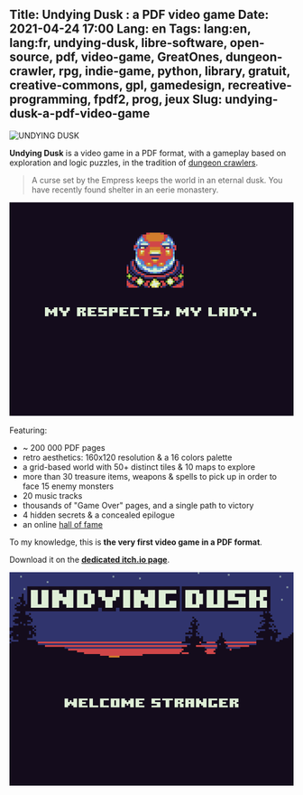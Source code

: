 Title: Undying Dusk : a PDF video game
Date: 2021-04-24 17:00
Lang: en
Tags: lang:en, lang:fr, undying-dusk, libre-software, open-source, pdf, video-game, GreatOnes, dungeon-crawler, rpg, indie-game, python, library, gratuit, creative-commons, gpl, gamedesign, recreative-programming, fpdf2, prog, jeux
Slug: undying-dusk-a-pdf-video-game
---
![UNDYING DUSK](images/2021/04/undying-dusk-title.png)

**Undying Dusk** is a video game in a PDF format,
with a gameplay based on exploration and logic puzzles,
in the tradition of [dungeon crawlers](https://en.wikipedia.org/wiki/Dungeon_crawl#Video_games).

> A curse set by the Empress keeps the world in an eternal dusk.
> You have recently found shelter in an eerie monastery.

![GIF trailer #1](https://raw.githubusercontent.com/Lucas-C/undying-dusk/main/trailer/undying-dusk-trailer1.gif)

Featuring:

- ~ 200 000 PDF pages
- retro aesthetics: 160x120 resolution & a 16 colors palette
- a grid-based world with 50+ distinct tiles & 10 maps to explore
- more than 30 treasure items, weapons & spells to pick up in order to face 15 enemy monsters
- 20 music tracks
- thousands of "Game Over" pages, and a single path to victory
- 4 hidden secrets & a concealed epilogue
- an online [hall of fame](https://chezsoi.org/lucas/undying-dusk/hall-of-fame)

To my knowledge, this is **the very first video game in a PDF format**.

Download it on the [**dedicated itch.io page**](https://lucas-c.itch.io/undying-dusk).

![GIF trailer #2](https://raw.githubusercontent.com/Lucas-C/undying-dusk/main/trailer/undying-dusk-trailer2.gif)


<!-- com' :
- [x] itch.io
- [x] blog article (+ "ads" on most popular posts)
- [x] Clint Bellanger
- [x] Pierre Corbinais -> https://twitter.com/Oujevipo/status/1392042344652935168
- [x] amis
- [x] collègues
- [x] warpdoor.com, indiegamesplus.com, game-curator.com, rockpapershotgun.com
- [x] https://forum.canardpc.com/threads/130686-Undying-Dusk
- [x] subReddits: - cf. https://www.reddit.com/r/gamedev/comments/8zwmio/how_to_post_about_your_game_without_being_flamed/
  * https://www.reddit.com/r/UndyingDuskPdfGame/
  * https://www.reddit.com/r/freegames/comments/mxu9j1/i_made_a_video_game_out_of_a_pdf_it_has_200_000/
  * https://www.reddit.com/r/gaming/comments/mxu73t/i_made_a_video_game_out_of_a_pdf_it_has_200_000/
  * https://www.reddit.com/r/pdf/comments/mxu6qf/i_made_a_video_game_out_of_a_pdf_it_has_200_000/
  * https://www.reddit.com/r/PixelArt/comments/mxucob/i_made_a_pixelart_video_game_out_of_a_pdf_it_has/
  * https://www.reddit.com/r/IndieGaming/comments/mxu8f8/i_made_a_video_game_out_of_a_pdf_it_has_200_000/
  * https://www.reddit.com/r/playmygame/comments/mxu6aq/i_made_a_video_game_out_of_a_pdf_it_has_200_000/
  * https://www.reddit.com/r/france/comments/my19ee/dimanche_autopromo_20210425/gvsrwmt?context=3
  * https://www.reddit.com/r/shamelessplug/comments/mzin4x/i_made_a_video_game_out_of_a_pdf_it_has_200_000/
- [x] Sumatra PDF forum: https://forum.sumatrapdfreader.org/t/undying-dusk-a-video-game-designed-to-be-played-with-sumatra-pdf/3847/1
- [x] HackerNews: https://news.ycombinator.com/item?id=26928782
- [x] LinkedIn, FaceBook
- [x] https://adventuregamers.com/forums/viewthread/15358/
- [x] https://forums.tigsource.com/index.php?topic=71958.0
- [x] http://hu-mu.blogspot.com en mode HUMBLE
- [x] https://www.igdb.com/games/undying-dusk
- [x] https://www.indiedb.com/games/undying-dusk
- [x] https://gamedev.net/projects/3485-undying-dusk/
- [x] carte promo @ work kfet
- [x] https://www.indiemag.fr/forum/lactu-inde-reagissez/t16874-undying-dusk-jeu-video-au-format-pdf
      => très chouette feedback de Nival
- [x] https://www.rockpapershotgun.com/amp/tfi-friday-3-new-text-based-indie-games-with-a-twist
- [x] https://www.afjv.com/forums/sujet/8-1527-1-undying-dusk-un-jeu-video-en-200-000-pages-pdf
- [x] https://www.jeuxvideo.com/forums/message/1092251955
- [x] https://opengameart.org/forumtopic/undying-dusk-an-adventure-game-in-a-pdf
- [x] https://slashdot.org/submission/13725574/undying-dusk-is-a-video-game-in-a-200-000-pages-pdf-generated-with-python
- [x] https://www.gameboomers.com/forum/ubbthreads.php/topics/1246628/undying-dusk-a-pdf-video-game
- [ ] https://www.gameblog.fr/actualite/jeux-independants/ : en attente de validation du compte
- [ ] http://www.game-sphere.fr & https://www.planete-aventure.net/forums/ : sites HS :(
- [ ] sites recensant les JV OSS faits en Python ? -> trouvé aucun à part https://wiki.python.org/moin/PythonGames inéditable :(
- [ ] http://planete-ldvelh.com/ (pour VF)

Info reprise sans mon intervention :
* https://www.pcgamer.com/this-dungeon-crawler-is-built-inside-a-200000-page-pdf/ + https://twitter.com/pcgamer/status/1392197460211154944
* https://www.reddit.com/r/thisweekinretro/comments/n5sgyn/undying_dusk_by_lucasc_first_video_game_in_pdf/
* https://shiftdelete.net/canavari-oldurmek-icin-56-sayfaya-gecin
  -> https://translate.google.com/translate?hl=&sl=auto&tl=fr&u=https%3A%2F%2Fshiftdelete.net%2Fcanavari-oldurmek-icin-56-sayfaya-gecin
  -> (turc) a généré plus de 400 visites dans les jours suivants
* https://www.36kr.com/p/1223842190905733
* https://www.yystv.cn/p/7902
  -> https://translate.google.com/translate?sl=auto&tl=fr&u=https://www.yystv.cn/p/7902
* https://quantrimang.com/undying-dusk-game-nhap-vai-mien-phi-181264
* https://www.idnes.cz/hry/novinky/videohra-v-pdf-rpg-hry-lucas-cimon-undying-dusk.A210519_134716_bw-novinky_srp
  -> https://translate.google.com/translate?hl=&sl=auto&tl=fr&u=https%3A%2F%2Fwww.idnes.cz%2Fhry%2Fnovinky%2Fvideohra-v-pdf-rpg-hry-lucas-cimon-undying-dusk.A210519_134716_bw-novinky_srp
  -> a généré plus de 450 visites dans les jours suivants
* https://www.youtube.com/watch?v=OMmQiezna7s&t=4377s (<20min de test)
  -> kiffe pas trop les flashs blancs...
* https://www.youtube.com/watch?v=Yibs4c7CAJY&t=1548s
* Cri du Lapin (newsletter Canard PC) - 18 mai 2021
> **Pages comme une image**. Oui je sais, ce n'est pas vraiment un article, mais vu que je vous avais parlé l'autre fois d'un jeu vidéo entièrement codé dans une police de caractères, je me suis dit que cela valait le coup de mentionner Undying Dusk, un jeu fourni sous forme d'un PDF de 200 000 pages.
* https://www.superlevel.de/interview-lucas-cimon-undying-dusk-pdf/
* ThioJoe : The 78,000 Page PDF - https://www.youtube.com/watch?v=ZvVNRRQjDh8
* https://www.reddit.com/r/notebooklm/comments/1i06ie2/notebooklm_played_undying_dusk/

+ https://f5bot.com/dash

Idées de format de com' originales et peu coûteuses à réaliser :
* animated GIF that initially just looks like static text

<!--
## 2nd technical write-up post:

**Concept**: build a PDF that could be played as a video game
Inspiration: [Table Ronde n°1 de la CyberConv 2020](http://www.cyberconv1.com/#programme).
Then I thought: what could be emulated with an interactive PDF? A maze game!

Other video game inspirations: Dungeon Master, Eye of the Beholder, Legend of Grimrock, Moonshades...

mécanisme d'itérations des états & level design progressif avec contrainte (single path)
avec checkpoints
-> le programme assure de l'existence d'une unique solution

graphics:
- Gimp & xcf
- palette DawnBringer

pyfpdf

PDF Checker in CI

accessibility...

optims
- comment gen_pdf.py output of resourrces vs pages size

trucs que j'ai appris :
* le format PDF c'est pas si pire, mais dur de trouver des exemples de PDF valides pour chaque feature...
* PDF readers aren't very fast at rendering basic stuff (comparo ?)

https://xcvgsystems.com/static/adventure/

use ascii map screenshot

### gamedesign

no more than 4 rounds of combat

initial feedbacks: minimap needed, + combat tutorial, give backspace hint faster

puzzles that did not go well...
- goblin hord
- sokoban
- CTRL+F

Difficulties to terminate the game (especially to rework stuff like the last boss fight)

Metadata addition with pikepdf that took 1h15 :(

# Storywriting
Books : really useful

Adventure game puzzle design -> readings

1st OGA contrib & Pedro Medeiros tutorials

~XK lines of Python code in Y files

ajouts / changements comparé à l'original à mentionner:
- monsters do NOT appear randomly, but in a predefined way
- there is no sleeping, that restore HP & MP + create "save points"
- monster arrival animations are missing
* moins de gold farming / backtracking
* use content hidden in original sources: 2 monsters & extra equipment (swords & armor)

publish-on-itch.io.sh

com':
- [ ] subReddits: r/python, r/programming, r/gamedev
- [ ] linux fr, dev.to, journalduhacker.net, news.humancoders.com
- [ ] medium.com
-->
